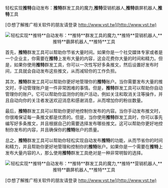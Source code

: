 轻松实现**推特**自动发布：**推特**群发工具的魔力,**推特**营销机器人,**推特**霸屏机器人,**推特**工具

[😍想了解推广相关软件的朋友请登录 http://www.vst.tw](http://www.vst.tw)

 <center><img src="https://vst.tw/MP4/tuiguang/png/1.png" alt="轻松实现**推特**自动发布：**推特**群发工具的魔力,**推特**营销机器人,**推特**霸屏机器人,**推特**工具"></center>

首先，**推特**群发工具可以帮助你节省大量时间。如果你是一个社交媒体专家或者是一个企业主，你需要在**推特**上发布大量的内容，这会花费你大量的时间和精力。但是，如果你使用**推特**群发工具，你可以一次性写好多条推文，然后设置好发布时间，工具就会自动发布这些推文，从而减轻你的工作负担。

其次，**推特**群发工具可以帮助你更好地管理你的**推特**账户。当你需要发布大量的推文时，手动管理账户是一件非常困难的事情。但是，**推特**群发工具可以帮助你自动管理你的账户。它可以帮助你监测你的账户活动，例如关注和取消关注等操作，并且自动向你的关注者发送欢迎消息和感谢消息，从而增加你的粉丝数量。

最后，**推特**群发工具可以帮助你更好地控制你发布的内容。当你手动发布推文时，你很难保证每一条推文都是优质的。但是，当你使用**推特**群发工具时，你可以事先编写好多条推文，并且根据自己的需要选择发布哪些推文。这可以帮助你更好地控制你发布的内容，并且确保你的**推特**账户的质量。

总之，**推特**群发工具可以帮助你轻松实现自动发布**推特**的功能，从而节省你的时间和精力，并且帮助你更好地管理和控制你的**推特**账户。如果你是一个需要在**推特**上发布大量内容的人，那么使用**推特**群发工具绝对是一种非常明智的选择。

 <center><img src="https://vst.tw/MP4/tuiguang/png/1.png" alt="轻松实现**推特**自动发布：**推特**群发工具的魔力,**推特**营销机器人,**推特**霸屏机器人,**推特**工具"></center>

[😍想了解推广相关软件的朋友请登录 http://www.vst.tw](http://www.vst.tw)



